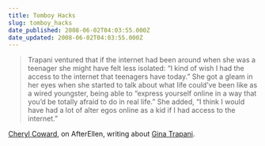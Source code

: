 ```yaml
---
title: Tomboy Hacks
slug: tomboy_hacks
date_published: 2008-06-02T04:03:55.000Z
date_updated: 2008-06-02T04:03:55.000Z
---
```


> Trapani ventured that if the internet had been around when she was a teenager she might have felt less isolated: “I kind of wish I had the access to the internet that teenagers have today.” She got a gleam in her eyes when she started to talk about what life could’ve been like as a wired youngster, being able to “express yourself online in a way that you’d be totally afraid to do in real life.” She added, “I think I would have had a lot of alter egos online as a kid if I had access to the internet.”

[Cheryl Coward](https://afterellen.com/gina-trapani-life-hacker/), on AfterEllen, writing about [Gina Trapani](http://www.ginatrapani.com/).
